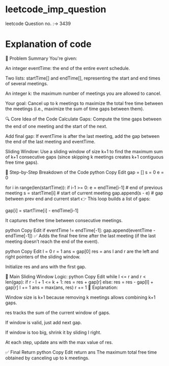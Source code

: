 # leetcode_imp_question
leetcode Question no. :-> 3439

# Explanation of code 

🔢 Problem Summary
You're given:

An integer eventTime: the end of the entire event schedule.

Two lists: startTime[] and endTime[], representing the start and end times of several meetings.

An integer k: the maximum number of meetings you are allowed to cancel.

Your goal:
Cancel up to k meetings to maximize the total free time between the meetings (i.e., maximize the sum of time gaps between them).


🔍 Core Idea of the Code
Calculate Gaps:
Compute the time gaps between the end of one meeting and the start of the next.

Add final gap:
If eventTime is after the last meeting, add the gap between the end of the last meeting and eventTime.

Sliding Window:
Use a sliding window of size k+1 to find the maximum sum of k+1 consecutive gaps (since skipping k meetings creates k+1 contiguous free time gaps).

🧠 Step-by-Step Breakdown of the Code
python
Copy
Edit
gap = []
s = 0
e = 0

for i in range(len(startTime)):
    if i-1 >= 0:
        e = endTime[i-1]     # end of previous meeting
    s = startTime[i]         # start of current meeting
    gap.append(s - e)        # gap between prev end and current start
👉 This loop builds a list of gaps:

gap[i] = startTime[i] - endTime[i-1]

It captures thefree time between consecutive meetings.

python
Copy
Edit
if eventTime != endTime[-1]:
    gap.append(eventTime - endTime[-1])
✅ Adds the final free time after the last meeting (if the last meeting doesn’t reach the end of the event).

python
Copy
Edit
l = 0 
r = 1
ans = gap[0]
res = ans
l and r are the left and right pointers of the sliding window.

Initialize res and ans with the first gap.

🔄 Main Sliding Window Logic:
python
Copy
Edit
while l <= r and r < len(gap):
    if r - l + 1 <= k + 1:
        res = res + gap[r]
    else:
        res = res - gap[l] + gap[r]
        l += 1
    ans = max(ans, res)
    r += 1
📌 Explanation:

Window size is k+1 because removing k meetings allows combining k+1 gaps.

res tracks the sum of the current window of gaps.

If window is valid, just add next gap.

If window is too big, shrink it by sliding l right.

At each step, update ans with the max value of res.

✅ Final Return
python
Copy
Edit
return ans
The maximum total free time obtained by canceling up to k meetings.


